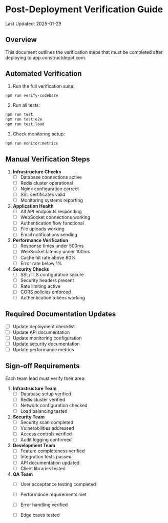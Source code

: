 # Post-Deployment Verification Guide

Last Updated: 2025-01-29

## Overview

This document outlines the verification steps that must be completed after deploying to app.constructdepot.com.

## Automated Verification

1. Run the full verification suite:
```bash
npm run verify-codebase
```

2. Run all tests:
```bash
npm run test
npm run test:e2e
npm run test:load
```

3. Check monitoring setup:
```bash
npm run monitor:metrics
```

## Manual Verification Steps

1. **Infrastructure Checks**
   - [ ] Database connections active
   - [ ] Redis cluster operational
   - [ ] Nginx configuration correct
   - [ ] SSL certificates valid
   - [ ] Monitoring systems reporting

2. **Application Health**
   - [ ] All API endpoints responding
   - [ ] WebSocket connections working
   - [ ] Authentication flow functional
   - [ ] File uploads working
   - [ ] Email notifications sending

3. **Performance Verification**
   - [ ] Response times under 500ms
   - [ ] WebSocket latency under 100ms
   - [ ] Cache hit rate above 80%
   - [ ] Error rate below 1%

4. **Security Checks**
   - [ ] SSL/TLS configuration secure
   - [ ] Security headers present
   - [ ] Rate limiting active
   - [ ] CORS policies enforced
   - [ ] Authentication tokens working

## Required Documentation Updates

- [ ] Update deployment checklist
- [ ] Update API documentation
- [ ] Update monitoring configuration
- [ ] Update security documentation
- [ ] Update performance metrics

## Sign-off Requirements

Each team lead must verify their area:

1. **Infrastructure Team**
   - [ ] Database setup verified
   - [ ] Redis cluster verified
   - [ ] Network configuration checked
   - [ ] Load balancing tested

2. **Security Team**
   - [ ] Security scan completed
   - [ ] Vulnerabilities addressed
   - [ ] Access controls verified
   - [ ] Audit logging confirmed

3. **Development Team**
   - [ ] Feature completeness verified
   - [ ] Integration tests passed
   - [ ] API documentation updated
   - [ ] Client libraries tested

4. **QA Team**
   - [ ] User acceptance testing completed
   - [ ] Performance requirements met
   - [ ] Error handling verified
   - [ ] Edge cases tested


